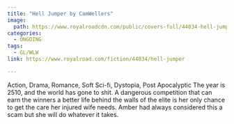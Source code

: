 ```yaml
---
title: "Hell Jumper by CamWellers"
image:
  path: https://www.royalroadcdn.com/public/covers-full/44034-hell-jumper.jpg
categories:
  - ONGOING
tags:
  - GL/WLW
link: https://www.royalroad.com/fiction/44034/hell-jumper

---
```

Action, Drama, Romance, Soft Sci-fi, Dystopia, Post Apocalyptic
The year is 2510, and the world has gone to shit. A dangerous competition that can earn the winners a better life behind the walls of the elite is her only chance to get the care her injured wife needs. Amber had always considered this a scam but she will do whatever it takes.

